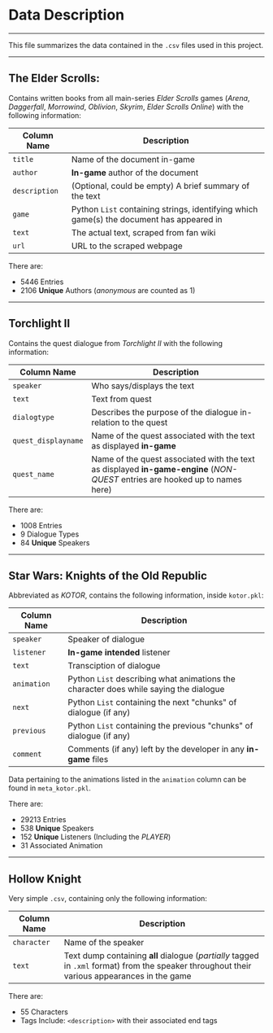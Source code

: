 # Data Description
***
This file summarizes the data contained in the `.csv` files used in this project.
***
## The Elder Scrolls:
Contains written books from all main-series _Elder Scrolls_ games (_Arena_, _Daggerfall_, _Morrowind_, _Oblivion_, _Skyrim_, _Elder Scrolls Online_) with the following information:

| Column Name | Description |
| ----------- | ----------- |
| `title` | Name of the document in-game |
| `author` | **In-game** author of the document |
| `description` | (Optional, could be empty) A brief summary of the text |
| `game` | Python `List` containing strings, identifying which game(s) the document has appeared in |
| `text` | The actual text, scraped from fan wiki |
| `url` | URL to the scraped webpage |
    
There are:
- 5446 Entries
- 2106 **Unique** Authors (_anonymous_ are counted as 1)
***
## Torchlight II
Contains the quest dialogue from _Torchlight II_ with the following information:

| Column Name | Description |
| ----------- | ----------- |
| `speaker` | Who says/displays the text |
| `text` | Text from quest |
| `dialogtype` | Describes the purpose of the dialogue in-relation to the quest |
| `quest_displayname` | Name of the quest associated with the text as displayed **in-game** |
| `quest_name` | Name of the quest associated with the text as displayed **in-game-engine** (_NON-QUEST_ entries are hooked up to names here)|

There are:
- 1008 Entries
- 9 Dialogue Types
- 84 **Unique** Speakers
***
## Star Wars: Knights of the Old Republic
Abbreviated as _KOTOR_, contains the following information, inside `kotor.pkl`:

| Column Name | Description |
| ----------- | ----------- |
| `speaker` | Speaker of dialogue |
| `listener` | **In-game intended** listener |
| `text` | Transciption of dialogue |
| `animation` | Python `List` describing what animations the character does while saying the dialogue |
| `next` | Python `List` containing the next "chunks" of dialogue (if any) |
| `previous` | Python `List` containing the previous "chunks" of dialogue (if any) |
| `comment` | Comments (if any) left by the developer in any **in-game** files|

Data pertaining to the animations listed in the `animation` column can be found in `meta_kotor.pkl`.

There are:
- 29213 Entries
- 538 **Unique** Speakers
- 152 **Unique** Listeners (Including the _PLAYER_)
- 31 Associated Animation
***
## Hollow Knight
Very simple `.csv`, containing only the following information:

| Column Name | Description |
| ----------- | ----------- |
| `character` | Name of the speaker |
| `text` | Text dump containing **all** dialogue (_partially_ tagged in `.xml` format) from the speaker throughout their various appearances in the game |
    
There are:
- 55 Characters
- Tags Include: `<description>` with their associated end tags
